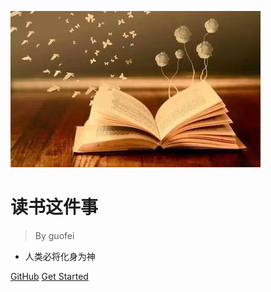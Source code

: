 ![logo](_media/pic.jpg)

# 读书这件事

> By guofei

* 人类必将化身为神


[GitHub](https://github.com/guofei9987/reading/)
[Get Started](/_sidebar)
